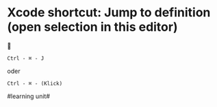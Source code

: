 # Xcode shortcut: Jump to definition (open selection in this editor)
🚀

`Ctrl - ⌘ - J`

oder

`Ctrl - ⌘ - (Klick)`

#learning unit#